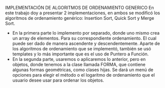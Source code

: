 IMPLEMENTACIÓN DE ALGORITMOS DE ORDENAMIENTO GENERICO
En este trabajo doy a presentar 2 implementaciones, en ambos se modificó los algoritmos de ordenamiento genérico: Insertion Sort, Quick Sort y Merge Sort. 
- En la primera parte lo implemento por separado, donde uno mismo crea un array de elementos. Para su correspondiente ordenamiento. El cual puede ser dado de manera ascendente y descendentemente. Aparte de los algoritmos de ordenamiento que se implementó, también se usó templates y lo más importante que es el uso de Puntero a Función.
- En la segunda parte, usaremos o aplicaremos lo anterior, pero en objetos, donde tenemos a la clase llamada FORMA, que contiene algunas formas geométricas, como clases hijas. Se dará un menú de opciones para elegir el método o el logaritmo de ordenamiento que el usuario desee usar para ordenar los objetos.